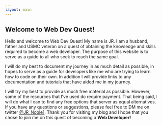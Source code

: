 ```yaml
---
layout: main
---
```



## Welcome to Web Dev Quest!

Hello and welcome to Web Dev Quest! My name is JR. I am a husband, father and USMC veteran 
on a quest of obtaining the knowledge and skills required to become a web developer. The purpose 
of this website is to serve as a guide to all who seek to reach the same goal.
           
I will do my best to document my journey in as much detail as possible, in hopes to serve as a guide 
for developers like me who are trying to learn how to code on their own. In addition I will provide links 
to any documentation and tutorials that have aided me in my journey.

I will try my best to provide as much free material as possible. However, some of the resources that I've used do require 
payment. That being said, I will do what I can to find any free options that server as equal 
alternatives. If you have any questions or suggestions, please feel free to DM me on twitter <a href="https://twitter.com/JR_Noble1">@JR_Noble1</a>. 
Thank you for visiting my blog and I hope that you chose to join me on this quest of becoming a <strong>Web Developer!</strong>



